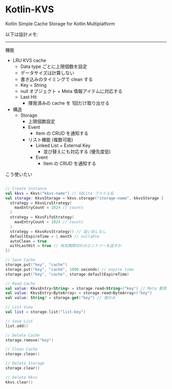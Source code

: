 # Kotlin-KVS

Kotlin Simple Cache Storage for Kotlin Multiplatform

以下は設計メモ:

---

機能

* LRU KVS cache
  * Data type ごとに上限個数を設定
  * データサイズは計算しない
  * 書き込みのタイミングで clean する
  * Key = String
  * null オブジェクト + Meta 情報アイテムに対応する
  * Last Hit
    * 揮発済みの cache を 1回だけ取り出せる
* 構造
  * Storage
    * 上限個数設定
    * Event
      * Item の CRUD を通知する
    * リスト機能 (複数可能)
      * Linked List + External Key
        * 並び替えにも対応する (優先度低)
      * Event
        * Item の CRUD を通知する

こう使いたい

```kotlin

// Create Instance
val kkvs = Kkvs("kkvs-name") // SQLite ファイル名
val storage: KkvsStorage = kkvs.storage("storage-name", kkvsStorage {
  strategy = KkvsLruStrategy(
    maxEntryCount = 1024 // counts
  )
  strategy = KkvsFifoStrategy(
    maxEntryCount = 1024 // counts
  )
  strategy = KkvsKvsStrategy() // 追い出しなし
  defaultExpireTime = 1.month // nullable
  autoClean = true
  withLastHit = true // 有効期限切れのエントリーを返すか
})

// Save Cache
storage.put("key", "cache")
storage.put("key", "cache", 1000.seconds) // expire time
storage.put("key", "cache", storage.defaultExpireTime)

// Read Cache
val value: KkvsEntry<String> = storage.read<String>("key") // Meta 要素あり
val value: KkvsEntry<ByteArray> = storage.read<ByteArray>("key")
val value: String? = storage.get("key") // 値のみ

// List View
val list = storage.list("list-key")

// Save List
list.add()

// Delete Cache
storage.remove("key")

// Clean Cache
storage.clean()

// Delete Storage
storage.clear()

// Delete Kkvs
kkvs.clear()

```
